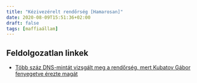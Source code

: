 ```yaml
---
title: "Kézivezérelt rendőrség [Hamarosan]"
date: 2020-08-09T15:51:36+02:00
draft: false
tags: [maffiaállam]
---
```


## Feldolgozatlan linkek

- [Több száz DNS-mintát vizsgált meg a rendőrség, mert Kubatov Gábor fenyegetve érezte magát](https://444.hu/2015/11/11/tobb-szaz-dns-mintat-vizsgalt-meg-a-rendorseg-mert-kubatov-gabor-fenyegetve-erezte-magat)
